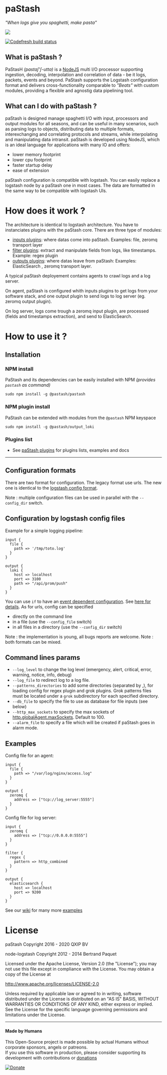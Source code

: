 paStash
====
_"When logs give you spaghetti, make pasta"_

<img src="http://i.imgur.com/wYjsCqz.png"/>

[![Codefresh build status]( https://g.codefresh.io/api/badges/build?repoOwner=sipcapture&repoName=paStash&branch=master&pipelineName=paStash&accountName=lmangani&type=cf-1)]( https://hub.docker.com/r/qxip/pastash/)

What is paStash ?
---

PaStasH _(pastaʃ'ʃ-utta)_ is a [NodeJS](http://nodejs.org) multi I/O processor supporting ingestion, decoding, interpolation and correlation of data - be it logs, packets, events and beyond. PaStash supports the Logstash configuration format and delivers cross-functionality comparable to _"Beats"_ with custom modules, providing a flexible and agnostig data pipelining tool.


What can I do with paStash ?
---

paStash is designed manage spaghetti I/O with input, processors and output modules for all seasons, and can be useful in many scenarios, such as parsing logs to objects, distributing data to multiple formats, interexchanging and correlating protocols and streams, while interpolating and manipulating data intransit. paStash is developed using NodeJS, which is an ideal language for applications with many IO and offers:

* lower memory footprint
* lower cpu footprint
* faster startup delay
* ease of extension

paStash configuration is compatible with logstash. You can easily replace a logstash node by a paStash one in most cases. The data are formatted in the same way to be compatible with logstash UIs.

How does it work ?
===

The architecture is identical to logstash architecture. You have to instanciates plugins with the paStash core. There are three type of modules:

* [inputs plugins](#inputs): where datas come into paStash. Examples: file, zeromq transport layer
* [filter plugins](#filters): extract and manipulate fields from logs, like timestamps. Example: regex plugin
* [outputs plugins](#outputs): where datas leave from paStash: Examples: ElasticSearch , zeromq transport layer.


A typical paStash deployement contains agents to crawl logs and a log server.

On agent, paStash is configured whith inputs plugins to get logs from your software stack, and one output plugin to send logs to log server (eg. zeromq output plugin).

On log server, logs come trough a zeromq input plugin, are processed (fields and timestamps extraction), and send to ElasticSearch.



How to use it ?
===

Installation
---
### NPM install
PaStash and its dependencies can be easily installed with NPM _(provides `pastash` as command)_
```
sudo npm install -g @pastash/pastash
```

### NPM plugin install
PaStash can be extended with modules from the `@pastash` NPM keyspace
```
sudo npm install -g @pastash/output_loki
```

### Plugins list
* See [paStash plugins](https://github.com/lmangani/pastash_plugins) for plugins lists, examples and docs

------------

Configuration formats
---

There are two format for configuration. The legacy format use urls. The new one is identical to the [logstash config format](https://www.elastic.co/guide/en/logstash/current/configuration.html).

Note : multiple configuration files can be used in parallel with the ``--config_dir`` switch.


Configuration by logstash config files
---

Example for a simple logging pipeline:
```
input {
  file {
    path => '/tmp/toto.log'
  }
}

output {
  loki {
    host => localhost
    port => 3100
    path => "/api/prom/push"
  }
}
```

You can use ``if`` to have an [event dependent configuration](https://www.elastic.co/guide/en/logstash/current/event-dependent-configuration.html). See [here for details](docs/common_params.md).
As for urls, config can be specified

* directly on the command line
* in a file (use the ``--config_file`` switch)
* in all files in a directory (use the ``--config_dir`` switch)

Note : the implementation is young, all bugs reports are welcome.
Note : both formats can be mixed.

Command lines params
---

* ``--log_level`` to change the log level (emergency, alert, critical, error, warning, notice, info, debug)
* ``--log_file`` to redirect log to a log file.
* ``--patterns_directories`` to add some directories (separated by ,), for loading config for regex plugin and grok plugins. Grok patterns files must be located under a ``grok`` subdirectory for each specified directory.
* ``--db_file`` to specify the file to use as database for file inputs (see below)
* ``--http_max_sockets`` to specify the max sockets of [http.globalAgent.maxSockets](http://nodejs.org/api/http.html#http_agent_maxsockets). Default to 100.
* ``--alarm_file`` to specify a file which will be created if paStash goes in alarm mode.

Examples
---

Config file for an agent:
```
input {
  file {
    path => "/var/log/nginx/access.log"
  }
}

output {
  zeromq {
    address => ["tcp://log_server:5555"]
  }
}
```

Config file for log server:
```
input {
  zeromq {
    address => ["tcp://0.0.0.0:5555"]
  }
}

filter {
  regex {
    pattern => http_combined
  }
}

output {
  elasticsearch {
    host => localhost
    port => 9200
  }
}
```
See our [wiki](https://github.com/sipcapture/paStash/wiki) for many more [examples](https://github.com/sipcapture/paStash/wiki)



License
===

paStash Copyright 2016 - 2020 QXIP BV

node-logstash Copyright 2012 - 2014 Bertrand Paquet

Licensed under the Apache License, Version 2.0 (the "License"); you may not use this file except in compliance with the License. You may obtain a copy of the License at

http://www.apache.org/licenses/LICENSE-2.0

Unless required by applicable law or agreed to in writing, software distributed under the License is distributed on an "AS IS" BASIS, WITHOUT WARRANTIES OR CONDITIONS OF ANY KIND, either express or implied. See the License for the specific language governing permissions and limitations under the License.


----
#### Made by Humans
This Open-Source project is made possible by actual Humans without corporate sponsors, angels or patreons.<br>
If you use this software in production, please consider supporting its development with contributions or [donations](https://www.paypal.com/cgi-bin/webscr?cmd=_donations&business=donation%40sipcapture%2eorg&lc=US&item_name=SIPCAPTURE&no_note=0&currency_code=EUR&bn=PP%2dDonationsBF%3abtn_donateCC_LG%2egif%3aNonHostedGuest)

[![Donate](https://www.paypalobjects.com/en_US/i/btn/btn_donateCC_LG.gif)](https://www.paypal.com/cgi-bin/webscr?cmd=_donations&business=donation%40sipcapture%2eorg&lc=US&item_name=SIPCAPTURE&no_note=0&currency_code=EUR&bn=PP%2dDonationsBF%3abtn_donateCC_LG%2egif%3aNonHostedGuest) 
